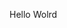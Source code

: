 Hello Wolrd



























































































































































































































































































































































































































































































































































































































































































































































































































































































































































































































































































































































































































































































































































































































































































































































































































































































































































































































































































































































































































































































































































































































































































































































































































































































































































































































































































































































































































































































































































































































































































































































































































































































































































































































































































































































































































































































































































































































































































































































































































































































































































































































































































































































































































































































































